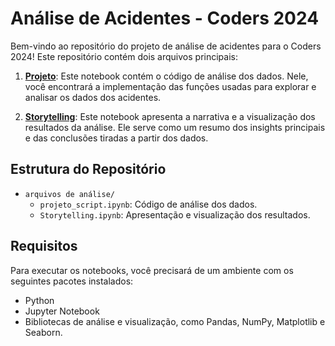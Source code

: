 ﻿# Análise de Acidentes - Coders 2024

Bem-vindo ao repositório do projeto de análise de acidentes para o Coders 2024! Este repositório contém dois arquivos principais:

1. **[Projeto](https://github.com/milenoepifanio/acidentes_coders_2024/blob/main/arquivos%20de%20análise/projeto.ipynb)**: Este notebook contém o código de análise dos dados. Nele, você encontrará a implementação das funções usadas para explorar e analisar os dados dos acidentes.

2. **[Storytelling](https://github.com/milenoepifanio/acidentes_coders_2024/blob/main/arquivos%20de%20an%C3%A1lise/Storytelling.ipynb)**: Este notebook apresenta a narrativa e a visualização dos resultados da análise. Ele serve como um resumo dos insights principais e das conclusões tiradas a partir dos dados.

## Estrutura do Repositório

- `arquivos de análise/`
  - `projeto_script.ipynb`: Código de análise dos dados.
  - `Storytelling.ipynb`: Apresentação e visualização dos resultados.

## Requisitos

Para executar os notebooks, você precisará de um ambiente com os seguintes pacotes instalados:

- Python
- Jupyter Notebook
- Bibliotecas de análise e visualização, como Pandas, NumPy, Matplotlib e Seaborn.

